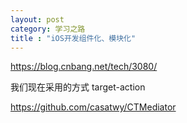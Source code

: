 ```yaml
---
layout: post
category: 学习之路
title : "iOS开发组件化、模块化"
---
```


https://blog.cnbang.net/tech/3080/



我们现在采用的方式 target-action

https://github.com/casatwy/CTMediator